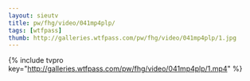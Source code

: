 ```yaml
--- 
layout: sieutv
title: pw/fhg/video/041mp4plp/
tags: [wtfpass]
thumb: http://galleries.wtfpass.com/pw/fhg/video/041mp4plp/1.jpg
---
```

{% include tvpro key="http://galleries.wtfpass.com/pw/fhg/video/041mp4plp/1.mp4" %} 
